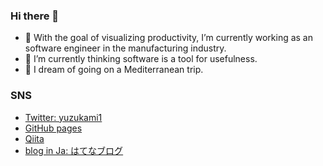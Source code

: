 ### Hi there 👋

- 🔭 With the goal of visualizing productivity, I’m currently working as an software engineer in the manufacturing industry.
- 🌱 I’m currently thinking software is a tool for usefulness.
- 🤔 I dream of going on a Mediterranean trip.

### SNS

- [Twitter: yuzukami1](https://twitter.com/yuzukami1)
- [GitHub pages](https://yuzukami1.github.io/yuzukami1.gihub.io/)
- [Qiita](https://qiita.com/yuzukami1)
- [blog in Ja: はてなブログ](https://yuzukami1.hatenablog.com)

<!--
**yuzukami1/yuzukami1** is a ✨ _special_ ✨ repository because its `README.md` (this file) appears on your GitHub profile.

Here are some ideas to get you started:

- 🔭 I’m currently working on ...
- 🌱 I’m currently learning ...
- 👯 I’m looking to collaborate on ...
- 🤔 I’m looking for help with ...
- 💬 Ask me about ...
- 📫 How to reach me: ...
- 😄 Pronouns: ...
- ⚡ Fun fact: ...
-->
